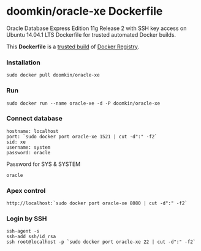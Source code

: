 # doomkin/oracle-xe Dockerfile

Oracle Database Express Edition 11g Release 2 with SSH key access on Ubuntu 14.04.1 LTS Dockerfile for trusted automated Docker builds.

This **Dockerfile** is a [trusted build](https://registry.hub.docker.com/u/doomkin/oracle-xe/) of [Docker Registry](https://registry.hub.docker.com/).

### Installation
```
sudo docker pull doomkin/oracle-xe
```

### Run
```
sudo docker run --name oracle-xe -d -P doomkin/oracle-xe
```

### Connect database
```
hostname: localhost
port: `sudo docker port oracle-xe 1521 | cut -d":" -f2`
sid: xe
username: system
password: oracle
```

Password for SYS & SYSTEM
```
oracle
```

### Apex control
```
http://localhost:`sudo docker port oracle-xe 8080 | cut -d":" -f2`
```

### Login by SSH
```
ssh-agent -s
ssh-add ssh/id_rsa
ssh root@localhost -p `sudo docker port oracle-xe 22 | cut -d":" -f2`
```
